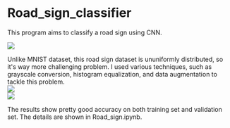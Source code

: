 # Road_sign_classifier
This program aims to classify a road sign using CNN. <br/>

![](https://github.com/Rietchie0119/Lane-detection/assets/28763133/d3b02757-7487-46aa-a62d-b4895f1a3625)<br/>

Unlike MNIST dataset, this road sign dataset is ununiformly distributed, so it's way more challenging problem. I used various techniques, such as grayscale conversion, histogram equalization, and data augmentation to tackle this problem.<br/>
![](https://github.com/Rietchie0119/Lane-detection/assets/28763133/fdcef3d9-e46e-456f-b61b-fa4cc6513bf8)<br/>
![](https://github.com/Rietchie0119/Lane-detection/assets/28763133/a16f994e-a1ff-47e1-bc7d-10feca0e776e)<br/>

The results show pretty good accuracy on both training set and validation set. The details are shown in Road_sign.ipynb.
